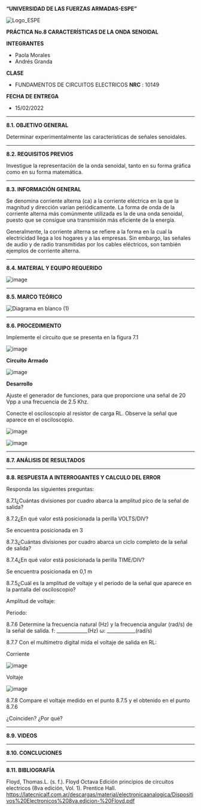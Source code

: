 **“UNIVERSIDAD DE LAS FUERZAS ARMADAS-ESPE”**


![Logo_ESPE](https://user-images.githubusercontent.com/93800511/140828546-04ee2765-180c-4e68-84cf-8bca73c21c5f.png)

**PRÁCTICA No.8 CARACTERÍSTICAS DE LA ONDA SENOIDAL**

**INTEGRANTES**
* Paola Morales 
* Andrés Granda
 
**CLASE**
* FUNDAMENTOS DE CIRCUITOS ELECTRICOS **NRC** : 10149

**FECHA DE ENTREGA**
* 15/02/2022
--------------------------------------------------------------------------------------------------------------------------------------------------------------------------------

**8.1. OBJETIVO GENERAL**

Determinar experimentalmente las características de señales senoidales.

--------------------------------------------------------------------------------------------------------------------------------------------------------------------------------

**8.2. REQUISITOS PREVIOS**

Investigue la representación de la onda senoidal, tanto en su forma gráfica como
en su forma matemática.

--------------------------------------------------------------------------------------------------------------------------------------------------------------------------------

**8.3. INFORMACIÓN GENERAL**

Se denomina corriente alterna (ca) a la corriente eléctrica en la que la magnitud y dirección varían periódicamente. La forma de onda de la corriente alterna más comúnmente utilizada
es la de una onda senoidal, puesto que se consigue una transmisión más eficiente de la energía.

Generalmente, la corriente alterna se refiere a la forma en la cual la electricidad
llega a los hogares y a las empresas. Sin embargo, las señales de audio y de radio
transmitidas por los cables eléctricos, son también ejemplos de corriente alterna.


--------------------------------------------------------------------------------------------------------------------------------------------------------------------------------


**8.4. MATERIAL Y EQUIPO REQUERIDO**

![image](https://user-images.githubusercontent.com/93835587/153968712-d6cfb970-1a10-4a0c-9e6f-2d562f28fc9a.png)



--------------------------------------------------------------------------------------------------------------------------------------------------------------------------------

**8.5. MARCO TEÓRICO**


![Diagrama en blanco (1)](https://user-images.githubusercontent.com/93835587/153981753-f7a71ba8-4837-46a2-a4d1-bf0c1e18b566.jpeg)


--------------------------------------------------------------------------------------------------------------------------------------------------------------------------------


**8.6. PROCEDIMIENTO**

Implemente el circuito que se presenta en la figura 7.1

![image](https://user-images.githubusercontent.com/93835587/153968809-cd12f739-7757-49d2-be83-50558d315d25.png)

**Circuito Armado**

![image](https://user-images.githubusercontent.com/93835587/153972885-082bbd0a-deb9-477e-80de-2958bbf748a6.png)


**Desarrollo**

Ajuste el generador de funciones, para que proporcione una señal de 20 Vpp a
una frecuencia de 2.5 Khz.

Conecte el osciloscopio al resistor de carga RL. Observe la señal que aparece en
el osciloscopio.

![image](https://user-images.githubusercontent.com/93835587/153973357-7956a6d6-c374-4414-9ea7-3eac7345868c.png)

![image](https://user-images.githubusercontent.com/93835587/153973502-8106b0b5-b43f-4f8e-b6d0-1532f7c6dc58.png)

-------------------------------------------------- -------------------------------------------------- -------------------------------------------------- --------------------------

**8.7. ANÁLISIS DE RESULTADOS**


-------------------------------------------------- -------------------------------------------------- -------------------------------------------------- --------------------------

**8.8. RESPUESTA A INTERROGANTES Y CALCULO DEL ERROR**

Responda las siguientes preguntas:

8.7.1¿Cuántas divisiones por cuadro abarca la amplitud pico de la señal de salida?



8.7.2¿En qué valor está posicionada la perilla VOLTS/DIV?

Se encuentra posicionada en 3

8.7.3¿Cuántas divisiones por cuadro abarca un ciclo completo de la señal de salida?


8.7.4¿En qué valor está posicionada la perilla TIME/DIV? 

Se encuentra posicionada en 0,1 m

8.7.5¿Cuál es la amplitud de voltaje y el periodo de la señal que aparece en la pantalla
del osciloscopio?

Amplitud de voltaje:

Periodo:

8.7.6 Determine la frecuencia natural (Hz) y la frecuencia angular (rad/s) de la señal de
salida.
f: _____________(Hz)
ω: ____________(rad/s)

8.7.7 Con el multímetro digital mida el voltaje de salida en RL:

Corriente

![image](https://user-images.githubusercontent.com/93835587/153974030-40bcf4db-a850-4227-bb47-7ce6fcf4ed34.png)

Voltaje

![image](https://user-images.githubusercontent.com/93835587/153974548-741e9601-ab53-46d2-8de1-8ab42828b7bc.png)


8.7.8 Compare el voltaje medido en el punto 8.7.5  y el obtenido en el punto 8.7.6

¿Coinciden? ¿Por qué?




--------------------------------------------------------------------------------------------------------------------------------------------------------------------------------

**8.9. VIDEOS**

--------------------------------------------------------------------------------------------------------------------------------------------------------------------------------

**8.10. CONCLUCIONES**


--------------------------------------------------------------------------------------------------------------------------------------------------------------------------------


**8.11. BIBLIOGRAFÍA**

Floyd, Thomas.L. (s. f.). Floyd Octava Edición principios de circuitos electricos (8va edición, Vol. 1). Prentice Hall. https://latecnicalf.com.ar/descargas/material/electronicaanalogica/Dispositivos%20Electronicos%208va.edicion-%20Floyd.pdf

